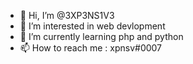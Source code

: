 - 👋 Hi, I’m @3XP3NS1V3
- 👀 I’m interested in web devlopment
- 🌱 I’m currently learning php and python
- 📫 How to reach me : xpnsv#0007

<!---
3XP3NS1V3/3XP3NS1V3 is a ✨ special ✨ repository because its `README.md` (this file) appears on your GitHub profile.
You can click the Preview link to take a look at your changes.
--->
